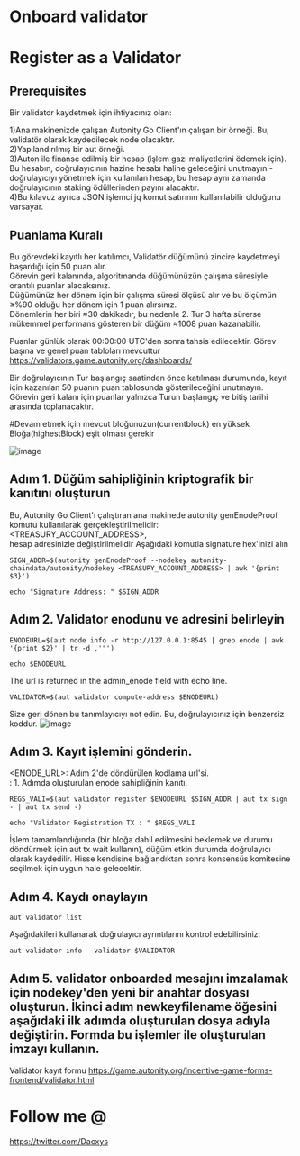 # Onboard validator<br>
# Register as a Validator<br>
## Prerequisites <br>

Bir validator kaydetmek için ihtiyacınız olan:<br>

1)Ana makinenizde çalışan Autonity Go Client'ın çalışan bir örneği. Bu, validatör olarak kaydedilecek node olacaktır.<br>
2)Yapılandırılmış bir aut örneği.<br>
3)Auton ile finanse edilmiş bir hesap (işlem gazı maliyetlerini ödemek için). Bu hesabın, doğrulayıcının hazine hesabı haline geleceğini unutmayın - doğrulayıcıyı yönetmek için kullanılan hesap, bu hesap aynı zamanda doğrulayıcının staking ödüllerinden payını alacaktır.<br>
4)Bu kılavuz ayrıca JSON işlemci jq komut satırının kullanılabilir olduğunu varsayar.<br>

## Puanlama Kuralı
Bu görevdeki kayıtlı her katılımcı, Validatör düğümünü zincire kaydetmeyi başardığı için  50 puan alır. <br>
Görevin geri kalanında, algoritmanda düğümünüzün çalışma süresiyle orantılı puanlar alacaksınız. <br>
Düğümünüz her dönem için bir çalışma süresi ölçüsü alır ve bu ölçümün ≥%90 olduğu her dönem için 1 puan alırsınız. <br>
Dönemlerin her biri ≈30 dakikadır, bu nedenle 2. Tur 3 hafta sürerse mükemmel performans gösteren bir düğüm ≈1008 puan kazanabilir. <br>

Puanlar günlük olarak 00:00:00 UTC'den sonra tahsis edilecektir. Görev başına ve genel puan tabloları mevcuttur https://validators.game.autonity.org/dashboards/ <br>

Bir doğrulayıcının Tur başlangıç saatinden önce katılması durumunda, kayıt için kazanılan 50 puanın puan tablosunda gösterileceğini unutmayın. Görevin geri kalanı için puanlar yalnızca Turun başlangıç ve bitiş tarihi arasında toplanacaktır. <br>

#Devam etmek için mevcut bloğunuzun(currentblock) en yüksek Bloğa(highestBlock) eşit olması gerekir

![image](https://user-images.githubusercontent.com/106930902/235779105-e9e30aa4-e855-44e7-8c79-aecc4c72b775.png)


## Adım 1. Düğüm sahipliğinin kriptografik bir kanıtını oluşturun
Bu, Autonity Go Client'ı çalıştıran ana makinede autonity genEnodeProof komutu kullanılarak gerçekleştirilmelidir:<br>
<TREASURY_ACCOUNT_ADDRESS>, <br> hesap adresinizle değiştirilmelidir
Aşağıdaki komutla signature hex'inizi alın

```
SIGN_ADDR=$(autonity genEnodeProof --nodekey autonity-chaindata/autonity/nodekey <TREASURY_ACCOUNT_ADDRESS> | awk '{print $3}')
```
```
echo "Signature Address: " $SIGN_ADDR
```

## Adım 2. Validator enodunu ve adresini belirleyin
```
ENODEURL=$(aut node info -r http://127.0.0.1:8545 | grep enode | awk '{print $2}' | tr -d ,'"')
```
```
echo $ENODEURL
```
The url is returned in the admin_enode field with echo line.
```
VALIDATOR=$(aut validator compute-address $ENODEURL)
```

Size geri dönen bu tanımlayıcıyı not edin. Bu, doğrulayıcınız için benzersiz koddur.
![image](https://user-images.githubusercontent.com/106930902/233868590-7a9c2c15-a421-4837-993c-7d87bde03b2e.png)

## Adım 3. Kayıt işlemini gönderin.

<ENODE_URL>: Adım 2'de döndürülen kodlama url'si.<br>
<PROOF>: 1. Adımda oluşturulan enode sahipliğinin kanıtı.<br>

```
REGS_VALI=$(aut validator register $ENODEURL $SIGN_ADDR | aut tx sign - | aut tx send -)
```
```
echo "Validator Registration TX : " $REGS_VALI
```
  
İşlem tamamlandığında (bir bloğa dahil edilmesini beklemek ve durumu döndürmek için aut tx wait <txid> kullanın), düğüm etkin durumda doğrulayıcı olarak kaydedilir. Hisse kendisine bağlandıktan sonra konsensüs komitesine seçilmek için uygun hale gelecektir.

## Adım 4. Kaydı onaylayın
```  
aut validator list
```
  
Aşağıdakileri kullanarak doğrulayıcı ayrıntılarını kontrol edebilirsiniz:

```
aut validator info --validator $VALIDATOR
```
## Adım 5. validator onboarded mesajını imzalamak için nodekey'den yeni bir anahtar dosyası oluşturun. İkinci adım newkeyfilename öğesini aşağıdaki ilk adımda oluşturulan dosya adıyla değiştirin. Formda bu işlemler ile oluşturulan imzayı kullanın.
  
Validator kayıt formu
https://game.autonity.org/incentive-game-forms-frontend/validator.html
  
# Follow me @
https://twitter.com/Dacxys

  
  

